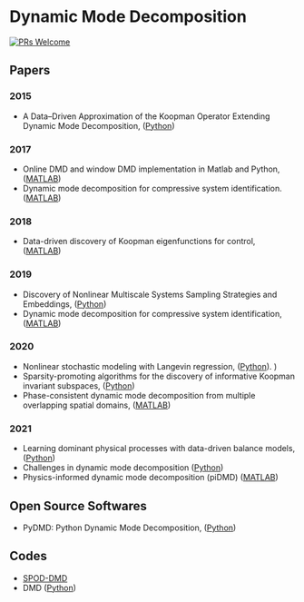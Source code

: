 # Dynamic Mode Decomposition

[![PRs Welcome](https://img.shields.io/badge/PRs-welcome-brightgreen.svg?style=flat-square)](http://makeapullrequest.com)


## Papers

### 2015
* A Data–Driven Approximation of the Koopman Operator Extending Dynamic Mode Decomposition, ([Python](https://github.com/dynamicslab/pykoopman))

### 2017
* Online DMD and window DMD implementation in Matlab and Python, ([MATLAB](https://github.com/haozhg/odmd)) 
* Dynamic mode decomposition for compressive system identification. ([MATLAB](https://github.com/zhbai/cDMDc))

### 2018
* Data-driven discovery of Koopman eigenfunctions for control, ([MATLAB](https://github.com/eurika-kaiser/KRONIC))

### 2019
* Discovery of Nonlinear Multiscale Systems Sampling Strategies and Embeddings, ([Python](https://github.com/kpchamp/MultiscaleDiscovery))
* Dynamic mode decomposition for compressive system identification, ([MATLAB](https://github.com/eurika-kaiser/cDMDc))

### 2020
* Nonlinear stochastic modeling with Langevin regression, ([Python](https://github.com/dynamicslab/langevin-regression)).
)
* Sparsity-promoting algorithms for the discovery of informative Koopman invariant subspaces, ([Python](https://github.com/pswpswpsw/SKDMD))
* Phase-consistent dynamic mode decomposition from multiple overlapping spatial domains, ([MATLAB](https://github.com/nairaditya/Phase_consistent_DMD))

### 2021
* Learning dominant physical processes with data-driven balance models, ([Python](https://github.com/dynamicslab/dominant-balance))
* Challenges in dynamic mode decomposition ([Python](https://deepblue.lib.umich.edu/data/concern/data_sets/cz30ps88z))
* Physics-informed dynamic mode decomposition (piDMD) ([MATLAB](https://github.com/baddoo/piDMD))

## Open Source Softwares
* PyDMD: Python Dynamic Mode Decomposition, ([Python](https://github.com/mathLab/PyDMD))


## Codes
* [SPOD-DMD](https://github.com/xuanshi123/SPOD-DMD)
* DMD ([Python](https://github.com/hanyoseob/python-DMD))
